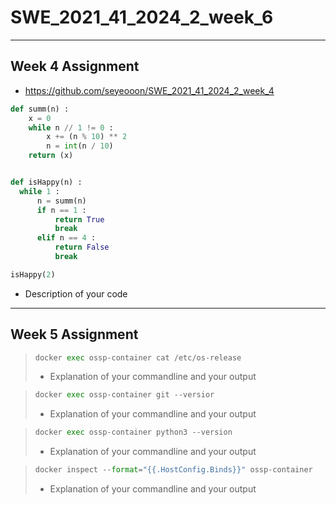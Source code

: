 # SWE_2021_41_2024_2_week_6
---
## Week 4 Assignment
 * https://github.com/seyeooon/SWE_2021_41_2024_2_week_4

```python
def summ(n) :
    x = 0
    while n // 1 != 0 :
        x += (n % 10) ** 2
        n = int(n / 10)
    return (x)


def isHappy(n) :
  while 1 :
      n = summ(n)
      if n == 1 :
          return True
          break
      elif n == 4 :
          return False
          break

isHappy(2)
```
 * Description of your code

---
## Week 5 Assignment
>```python
>docker exec ossp-container cat /etc/os-release
>```
> * Explanation of your commandline and your output

>```python
>docker exec ossp-container git --versior
>```
> * Explanation of your commandline and your output

>```python
>docker exec ossp-container python3 --version
>```
> * Explanation of your commandline and your output

>```python
>docker inspect --format="{{.HostConfig.Binds}}" ossp-container
>```
> * Explanation of your commandline and your output
